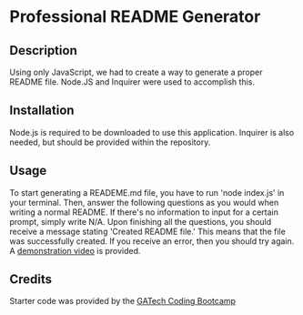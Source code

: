 # Professional README Generator

## Description

Using only JavaScript, we had to create a way to generate a proper README file. Node.JS and Inquirer were used to accomplish this.

## Installation
Node.js is required to be downloaded to use this application. Inquirer is also needed, but should be provided within the repository. 
## Usage

To start generating a READEME.md file, you have to run 'node index.js' in your terminal. Then, answer the following questions as you would when writing a normal README. If there's no information to input for a certain prompt, simply write N/A. Upon finishing all the questions, you should receive a message stating 'Created README file.' This means that the file was successfully created. If you receive an error, then you should try again.
A [demonstration video](https://drive.google.com/file/d/13CrYxo8H_LvYKxfdWKr2wUTC6_v1ZQJ8/view?usp=sharing) is provided.


## Credits
Starter code was provided by the [GATech Coding Bootcamp](https://github.com/coding-boot-camp/potential-enigma)
